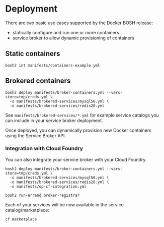 # Deployment

There are two basic use cases supported by the Docker BOSH release:

* statically configure and run one or more containers
* service broker to allow dynamic provisioning of containers

## Static containers

```
bosh2 int manifests/containers-example.yml
```

## Brokered containers

```
bosh2 deploy manifests/broker-containers.yml --vars-store=tmp/creds.yml \
  -o manifests/brokered-services/mysql56.yml \
  -o manifests/brokered-services/redis28.yml
```

See `manifests/brokered-services/*.yml` for example service catalogs you can include in your service broker deployment.

Once deployed, you can dynamically provision new Docker containers using the Service Broker API.

### Integration with Cloud Foundry

You can also integrate your service broker with your Cloud Foundry.

```
bosh2 deploy manifests/broker-containers.yml --vars-store=tmp/creds.yml \
  -o manifests/brokered-services/mysql56.yml \
  -o manifests/brokered-services/redis28.yml \
  -o manifests/op-cf-integration.yml

bosh2 run-errand broker-registrar
```

Each of your services will be now available in the service catalog/marketplace:

```
cf marketplace
```
